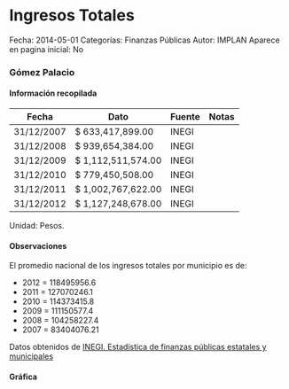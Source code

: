 Ingresos Totales
=====

Fecha: 2014-05-01
Categorías: Finanzas Públicas
Autor: IMPLAN
Aparece en pagina inicial: No

### Gómez Palacio

<!-- break -->

#### Información recopilada

<table class="table table-hover table-bordered matriz">
  <thead>
    <tr><th>Fecha</th><th>Dato</th><th>Fuente</th><th>Notas</th></tr>
  </thead>
  <tbody>
    <tr><td class="centrado">31/12/2007</td><td class="derecha">$ 633,417,899.00</td><td>INEGI</td><td></td></tr>
    <tr><td class="centrado">31/12/2008</td><td class="derecha">$ 939,654,384.00</td><td>INEGI</td><td></td></tr>
    <tr><td class="centrado">31/12/2009</td><td class="derecha">$ 1,112,511,574.00</td><td>INEGI</td><td></td></tr>
    <tr><td class="centrado">31/12/2010</td><td class="derecha">$ 779,450,508.00</td><td>INEGI</td><td></td></tr>
    <tr><td class="centrado">31/12/2011</td><td class="derecha">$ 1,002,767,622.00</td><td>INEGI</td><td></td></tr>
    <tr><td class="centrado">31/12/2012</td><td class="derecha">$ 1,127,248,678.00</td><td>INEGI</td><td></td></tr>
  </tbody>
</table>

Unidad: Pesos.

#### Observaciones

El promedio nacional de los ingresos totales por municipio es de:

- 2012 = 118495956.6
- 2011 = 127070246.1
- 2010 = 114373415.8
- 2009 = 111150577.4
- 2008 = 104258227.4
- 2007 = 83404076.21

Datos obtenidos de [INEGI. Estadística de finanzas públicas estatales y municipales](http://www.inegi.org.mx/sistemas/olap/Proyectos/bd/continuas/finanzaspublicas/FPMun.asp?s=est&c=11289&proy=efipem_fmun)

#### Gráfica

<div id="Morriscqcptlki" class="grafica"></div>
  <script>
  new Morris.Line({
    element: 'Morriscqcptlki',
    data: [
      { fecha: '2007-12-31', dato: 633417899.00 },
      { fecha: '2008-12-31', dato: 939654384.00 },
      { fecha: '2009-12-31', dato: 1112511574.00 },
      { fecha: '2010-12-31', dato: 779450508.00 },
      { fecha: '2011-12-31', dato: 1002767622.00 },
      { fecha: '2012-12-31', dato: 1127248678.00 }
    ],
    xkey: 'fecha',
    ykeys: ['dato'],
    labels: ['Dato'],
    lineColors: ['#FF5B02'],
    xLabelFormat: function(d) {
      return d.getDate()+'/'+(d.getMonth()+1)+'/'+d.getFullYear();
    },
    dateFormat: function (ts) {
      var d = new Date(ts);
      return d.getDate() + '/' + (d.getMonth() + 1) + '/' + d.getFullYear();
    }
  });
  </script>
